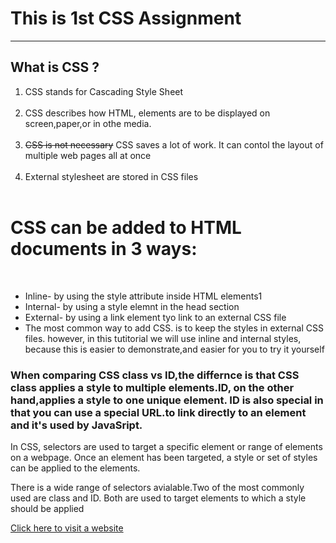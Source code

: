 <!DOCTYPE html>
<html lang="en">
<head>
    <meta charset="UTF-8">
    <meta name="viewport" content="width=device-width, initial-scale=1.0">
    <title>CSS A-1</title>
    <link rel="stylesheet" href="../CSS Tutorial/2style.css">
</head>
<body>
    <h1>This is 1st CSS Assignment</h1>
  <hr>
  <h2>What is CSS ?</h2>
  <ol>
    <li>CSS stands for Cascading Style Sheet</li><br>
    <li>CSS describes how HTML, elements are to be displayed on screen,paper,or in othe media.</li><br>
    <li><strike>CSS is not necessary</strike> <span>CSS saves a lot of work.</span> It can contol the layout of multiple web pages all at once</li><br>
    <li class="italic">External stylesheet are stored in CSS files</li><br>
  </ol>
  <h1 class="head">CSS can be added to HTML documents in 3 ways:</h1>
  <br>
  <ul class="main">
    <li>Inline- by using the style attribute inside HTML elements1</li>
    <li>Internal- by using a style elemnt in the head section</li>
    <li>External- by using a link element tyo link to an external CSS file</li>
    <li>The most common way to add CSS. is to keep the styles in external CSS files. however, <span>in this tutitorial we will use inline and internal styles,</span> because this is easier to demonstrate,and easier for you to try it yourself</li>
  </ul>
  <h3>When comparing CSS class vs ID,the differnce is that CSS class applies a style to multiple elements.ID, on the other hand,applies a style to one unique element. ID is also special in that you can use a special URL.to link directly to an element and it's used by JavaSript.</h3>
  <p class="box2">In CSS, selectors are used to target a specific element or range of elements on a webpage. Once an element has been targeted, a style or set of styles can be applied to the elements.</p>
  <p class="box1">There is a wide range of selectors avialable.Two of the most commonly used are class and ID. Both are used to target elements to which a style should be applied</p>
  <a href="https://monkeytype.com/" target="_blank">Click here to visit a website</a>
</body>
</html>
    
</body>
</html>

